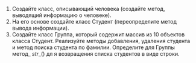 1) Создайте класс, описывающий человека (создайте метод, выводящий
информацию о человеке).
2) На его основе создайте класс Студент (переопределите метод вывода
информации).
3) Создайте класс Группа, который содержит массив из 10 объектов класса
Студент. Реализуйте методы добавления, удаления студента и метод поиска
студента по фамилии. Определите для Группы метод_ _str__() дл я
возвращения списка студентов в виде строки.
